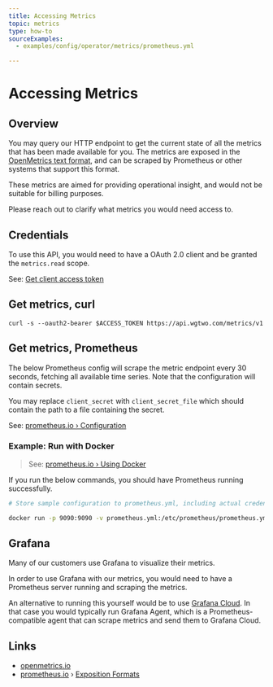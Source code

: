 ```yaml
---
title: Accessing Metrics
topic: metrics
type: how-to
sourceExamples:
  - examples/config/operator/metrics/prometheus.yml

---
```


# Accessing Metrics

## Overview

You may query our HTTP endpoint to get the current state of all the metrics that has been made available for you.
The metrics are exposed in the [OpenMetrics text format](https://openmetrics.io/), and can be scraped by Prometheus or
other systems that support this format.

These metrics are aimed for providing operational insight, and would not be suitable for billing purposes.

Please reach out to clarify what metrics you would need access to.

## Credentials

To use this API, you would need to have a OAuth 2.0 client and be granted the `metrics.read` scope.

See: [Get client access token](https://docs.wgtwo.com/guide/oauth2/get-client-access-token.html)

## Get metrics, curl

```shell script
curl -s --oauth2-bearer $ACCESS_TOKEN https://api.wgtwo.com/metrics/v1
```

## Get metrics, Prometheus

The below Prometheus config will scrape the metric endpoint every 30 seconds,
fetching all available time series. Note that the configuration will contain secrets.

You may replace `client_secret` with `client_secret_file` which should contain the path to a file containing the secret.

See: [prometheus.io › Configuration](https://prometheus.io/docs/prometheus/latest/configuration/configuration/)

<source-example
:src="$sourceExamplesMap['examples/config/operator/metrics/prometheus.yml']"
/>

### Example: Run with Docker

> See: [prometheus.io › Using Docker](https://prometheus.io/docs/prometheus/latest/installation/#using-docker)

If you run the below commands, you should have Prometheus running successfully.

```bash
# Store sample configuration to prometheus.yml, including actual credentials

docker run -p 9090:9090 -v prometheus.yml:/etc/prometheus/prometheus.yml prom/prometheus
```

## Grafana

Many of our customers use Grafana to visualize their metrics.

In order to use Grafana with our metrics, you would need to have a Prometheus server running and scraping the metrics.

An alternative to running this yourself would be to use [Grafana Cloud](https://grafana.com/products/cloud/). In that
case you would typically run Grafana Agent, which is a Prometheus-compatible agent that can scrape metrics and send them
to Grafana Cloud.

## Links

* [openmetrics.io](https://openmetrics.io/)
* [prometheus.io](https://prometheus.io/) › [Exposition Formats](https://prometheus.io/docs/instrumenting/exposition_formats/#text-based-format)
